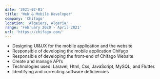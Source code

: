 ```yaml
---
date: '2021-02-01'
title: 'Web & Mobile Developer'
company: 'Chifago'
location: 'Algeiers, Algeria'
range: 'February 2020 - April 2021'
url: 'https://chifago.com/'
---
```


- Designing UI&UX for the mobile application and the website
- Responsible of developing the mobile application Chifago
- Responsible of developing the front-end of  Chifago Website
- Create and manage API’s
- Technologies used: Laravel, Html, Css, JavaScript, MySQL, and Flutter.
- Identifying and correcting software deficiencies
